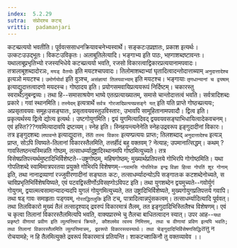```yaml
---
index:  5.2.29
sutra:  संप्रोदश्च कटच्
vritti:  padamanjari
---
```


 कटच्प्रत्ययो भवतीति। पूर्ववत्ससाधनक्रियावचनेभ्यस्वार्थे। सङ्कटःउप्रज्ञातः, प्रकाश इत्यर्थः। उत्कटःउउद्भूतः। विकटःउविकृतः।
	अलाबूतिलेत्यादि। भङ्गाभ्य इति पाठः, भह्गाशब्दष्टावन्तः। यथालाबूप्रभृतिभ्यो रजस्यभिधेये कटच्प्रत्ययो भवति, रजसो विकारत्वाद्विकारप्रत्ययानामपवादः। तत्रालाबूशब्दादोरञः, `मयड् वैतयोः` इति मयटश्चापवादः। तिलोमाशब्दाभ्यां घृतादित्वादन्तोदात्ताब्याम् `अनुदात्तादेश्च` इत्यञो मयटश्च। `उमोर्णयोर्वा` इति वुञ्श्च, `असंज्ञायां तिलयवाभ्याम्` इति मयटश्च। भङ्गायाः `तृणधान्यानां च द्वयषाम्` इत्याद्युदात्तत्वादणो मयदस्च।
	गोष्ठादय इति। प्रयोगसमवायिप्रत्ययरूपं निर्दिष्टम्। चकारस्तु स्वरार्थेऽनुबन्द्वव्यः। तथा हि--समासाश्रयेण भाष्ये एतत्प्रत्याख्यातम्, समासे चान्तोदात्तत्वं भवति। सर्वत्रादिशब्दः प्रकारे। गवां स्थानमिति। `तस्येदम्` इत्यत्रार्थे `सर्वत्र गोरजादिप्रत्ययप्रसङ्गे यत्` इति यति प्राप्ते गोष्ठच्प्रत्ययः; अप्रसृतावयवः समूहःउसङ्घातः, प्रसृतावयवस्तुउविस्तारः, उभावपि सामूहितानामपवादौ।
	द्वित्व इति। प्रकृत्यर्थस्य द्वित्वे द्योत्य इत्यर्थः। उष्टगोयुगमिति। द्वयं युगमित्यादिवद् द्वयवयवसङ्घाभिधायित्वादेकवचनम्। एवं हस्ति???गवमित्यादावपि द्रष्टव्यम्।
	स्नेह इति। स्निहयन्त्यनेनेति स्नेहःउद्रवरूप इङ्गुदादीनां विकारः। तत्र इङ्गुदशब्दः `लघावन्ते` इत्याद्युदात्तः, ततः `तस्य विकारः` इत्यण्प्रत्ययः प्राप्तः; तिलशब्दाद् `अनुदात्तादेश्च` इत्यञ् प्राप्त, सोऽपि त्विष्यते-तिलानां विकारस्तैलमिति, तत्तर्हीदं बहु वक्तवम् ? नेत्याह; उपमानात्सिद्धम्। कथम् ? गावस्तिष्ठन्त्यस्मिन्नति गोष्ठम्, तत्साधर्म्यादुष्ट्रादिस्थानमपि गोष्ठमित्युच्यते। तत्र विसेषप्रतिपत्त्यर्थमुष्टादिभिर्विशेष्टते--उष्ट्रगोष्ठम्, महिषगोष्ठम्; मुख्यार्थप्रतिपत्तये गोभिरपि गोगोष्ठमिति। यथा गोपतिशब्दे स्वामिमात्रपरतया प्रयुक्ते गोभिरपि विशेषणम्--`गवामसि गोपतिरेक इन्द्रः` `विज्ञा हित्वा गोपतिं शूर गोनाम्` इति, तथा नानाद्रव्याणां रज्जुवीरणादीनां सङ्घातः कटः, तत्साधर्म्यादन्योऽपि सङ्गातःक कटशब्देनोच्यते, स चाविप्रभृतिभिर्विशेषयिष्यते, एवं पटवद्विस्तीर्णोऽविसह्गोऽविपट इति। तथा युगशब्देन द्वयमुच्यते--गवोर्युगं गोयुगम्, द्वयात्मत्वसामान्यादन्यदपि युगलं गोयुगमित्युच्यते, तत उष्ट्रादिभिर्विशेष्यते, मुख्यगोयुगप्रतिपत्तये गवापि। तथा षड् गावः समाहृताः पड्गवम्, `गोरतद्धितलुकि` इति टच्, पात्रादित्वान्नपुंसकत्वम्। तत्साधर्म्यादित्यादि पूर्ववत्। तथा तिलविकारो मुख्यं तैलं तत्सादृश्याद् द्रवरुपं विकारमात्रं तैलम्, तत इङ्गुदादिभिस्तिलैश्च विशेषणम्। एवं च कृत्वा तिलानां विकारस्तैलमित्यपि भवति, वाक्यप्रारम्भे चु तैलचा बाधितत्वादन स्यात्।
	उपर आह--`यथा प्रकृष्टो वीणायां प्रवीण इति व्युत्पत्तिमात्रं क्रियते, कौशलमेव त्वस्य निमित्तम्, तथा च वीणायां प्रविण इत्यपि भवति; तथा तिलानां विकारस्तैलमिति व्युत्पत्तिमात्रम्, द्रवरूपो विकारस्त्वस्यार्थः। तथा चेङ्गुदादिभिर्विसेषणसिद्धिः`तत्तु न रोचयामहे; न हि तैलमित्युक्ते द्रवरूपं विकारमात्रं प्रतियन्ति। शाकटच्शाकिनौ तु वक्तव्यावेव ।।

